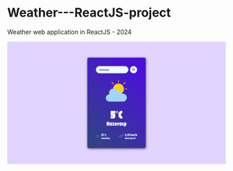 # Weather---ReactJS-project
Weather web application in ReactJS - 2024

![WEATHER APP - REACTJS PROJECT](./weather-app/src/assets/weather.png)
